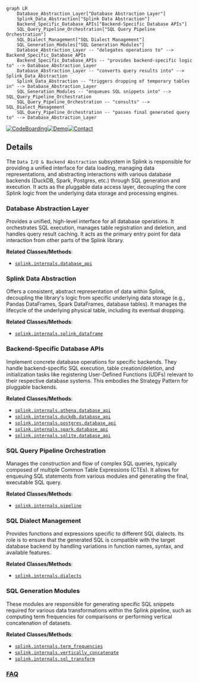 ```mermaid
graph LR
    Database_Abstraction_Layer["Database Abstraction Layer"]
    Splink_Data_Abstraction["Splink Data Abstraction"]
    Backend_Specific_Database_APIs["Backend-Specific Database APIs"]
    SQL_Query_Pipeline_Orchestration["SQL Query Pipeline Orchestration"]
    SQL_Dialect_Management["SQL Dialect Management"]
    SQL_Generation_Modules["SQL Generation Modules"]
    Database_Abstraction_Layer -- "delegates operations to" --> Backend_Specific_Database_APIs
    Backend_Specific_Database_APIs -- "provides backend-specific logic to" --> Database_Abstraction_Layer
    Database_Abstraction_Layer -- "converts query results into" --> Splink_Data_Abstraction
    Splink_Data_Abstraction -- "triggers dropping of temporary tables in" --> Database_Abstraction_Layer
    SQL_Generation_Modules -- "enqueues SQL snippets into" --> SQL_Query_Pipeline_Orchestration
    SQL_Query_Pipeline_Orchestration -- "consults" --> SQL_Dialect_Management
    SQL_Query_Pipeline_Orchestration -- "passes final generated query to" --> Database_Abstraction_Layer
```

[![CodeBoarding](https://img.shields.io/badge/Generated%20by-CodeBoarding-9cf?style=flat-square)](https://github.com/CodeBoarding/GeneratedOnBoardings)[![Demo](https://img.shields.io/badge/Try%20our-Demo-blue?style=flat-square)](https://www.codeboarding.org/demo)[![Contact](https://img.shields.io/badge/Contact%20us%20-%20contact@codeboarding.org-lightgrey?style=flat-square)](mailto:contact@codeboarding.org)

## Details

The `Data I/O & Backend Abstraction` subsystem in Splink is responsible for providing a unified interface for data loading, managing data representations, and abstracting interactions with various database backends (DuckDB, Spark, Postgres, etc.) through SQL generation and execution. It acts as the pluggable data access layer, decoupling the core Splink logic from the underlying data storage and processing engines.

### Database Abstraction Layer
Provides a unified, high-level interface for all database operations. It orchestrates SQL execution, manages table registration and deletion, and handles query result caching. It acts as the primary entry point for data interaction from other parts of the Splink library.


**Related Classes/Methods**:

- <a href="https://github.com/moj-analytical-services/splink/blob/master/splink/internals/database_api.py" target="_blank" rel="noopener noreferrer">`splink.internals.database_api`</a>


### Splink Data Abstraction
Offers a consistent, abstract representation of data within Splink, decoupling the library's logic from specific underlying data storage (e.g., Pandas DataFrames, Spark DataFrames, database tables). It manages the lifecycle of the underlying physical table, including its eventual dropping.


**Related Classes/Methods**:

- <a href="https://github.com/moj-analytical-services/splink/blob/master/splink/internals/splink_dataframe.py" target="_blank" rel="noopener noreferrer">`splink.internals.splink_dataframe`</a>


### Backend-Specific Database APIs
Implement concrete database operations for specific backends. They handle backend-specific SQL execution, table creation/deletion, and initialization tasks like registering User-Defined Functions (UDFs) relevant to their respective database systems. This embodies the Strategy Pattern for pluggable backends.


**Related Classes/Methods**:

- <a href="https://github.com/moj-analytical-services/splink/blob/master/splink/internals/athena/database_api.py" target="_blank" rel="noopener noreferrer">`splink.internals.athena.database_api`</a>
- <a href="https://github.com/moj-analytical-services/splink/blob/master/splink/internals/duckdb/database_api.py" target="_blank" rel="noopener noreferrer">`splink.internals.duckdb.database_api`</a>
- <a href="https://github.com/moj-analytical-services/splink/blob/master/splink/internals/postgres/database_api.py" target="_blank" rel="noopener noreferrer">`splink.internals.postgres.database_api`</a>
- <a href="https://github.com/moj-analytical-services/splink/blob/master/splink/internals/spark/database_api.py" target="_blank" rel="noopener noreferrer">`splink.internals.spark.database_api`</a>
- <a href="https://github.com/moj-analytical-services/splink/blob/master/splink/internals/sqlite/database_api.py" target="_blank" rel="noopener noreferrer">`splink.internals.sqlite.database_api`</a>


### SQL Query Pipeline Orchestration
Manages the construction and flow of complex SQL queries, typically composed of multiple Common Table Expressions (CTEs). It allows for enqueuing SQL statements from various modules and generating the final, executable SQL query.


**Related Classes/Methods**:

- <a href="https://github.com/moj-analytical-services/splink/blob/master/splink/internals/pipeline.py" target="_blank" rel="noopener noreferrer">`splink.internals.pipeline`</a>


### SQL Dialect Management
Provides functions and expressions specific to different SQL dialects. Its role is to ensure that the generated SQL is compatible with the target database backend by handling variations in function names, syntax, and available features.


**Related Classes/Methods**:

- <a href="https://github.com/moj-analytical-services/splink/blob/master/splink/internals/dialects.py" target="_blank" rel="noopener noreferrer">`splink.internals.dialects`</a>


### SQL Generation Modules
These modules are responsible for generating specific SQL snippets required for various data transformations within the Splink pipeline, such as computing term frequencies for comparisons or performing vertical concatenation of datasets.


**Related Classes/Methods**:

- <a href="https://github.com/moj-analytical-services/splink/blob/master/splink/internals/term_frequencies.py" target="_blank" rel="noopener noreferrer">`splink.internals.term_frequencies`</a>
- <a href="https://github.com/moj-analytical-services/splink/blob/master/splink/internals/vertically_concatenate.py" target="_blank" rel="noopener noreferrer">`splink.internals.vertically_concatenate`</a>
- <a href="https://github.com/moj-analytical-services/splink/blob/master/splink/internals/sql_transform.py" target="_blank" rel="noopener noreferrer">`splink.internals.sql_transform`</a>




### [FAQ](https://github.com/CodeBoarding/GeneratedOnBoardings/tree/main?tab=readme-ov-file#faq)